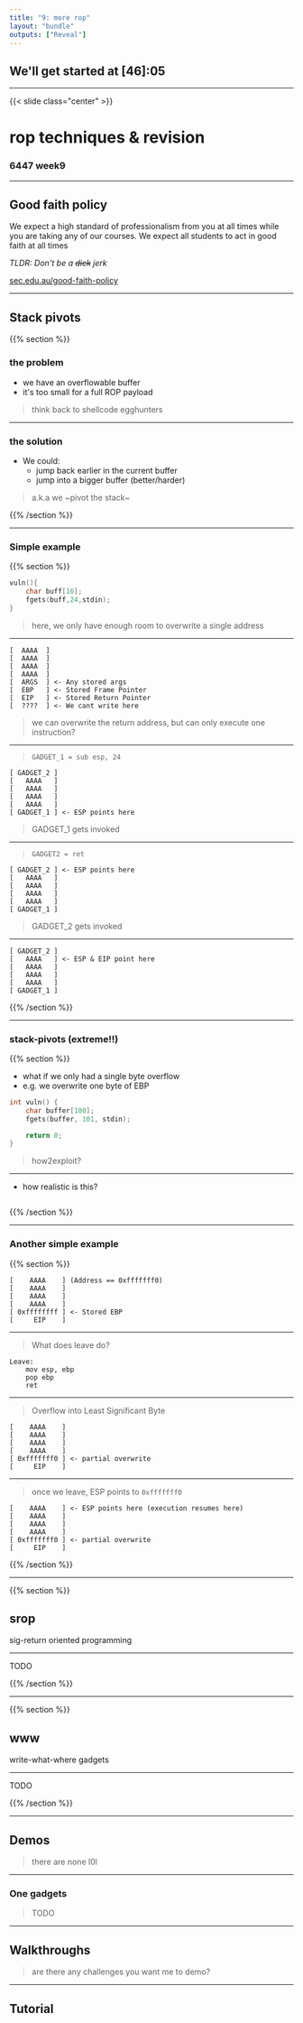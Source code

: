 ```yaml
---
title: "9: more rop"
layout: "bundle"
outputs: ["Reveal"]
---
```


## We'll get started at [46]:05

---

{{< slide class="center" >}}
# rop techniques & revision
### 6447 week9

---

## Good faith policy

We expect a high standard of professionalism from you at all times while you are taking any of our courses. We expect all students to act in good faith at all times

*TLDR: Don't be a ~~dick~~ jerk*

[sec.edu.au/good-faith-policy](https://sec.edu.au/good-faith-policy)

---

## Stack pivots
{{% section %}}

### the problem
* we have an overflowable buffer
* it's too small for a full ROP payload

> think back to shellcode egghunters

---

### the solution
* We could:
    * jump back earlier in the current buffer
    * jump into a bigger buffer (better/harder)

> a.k.a we ~pivot the stack~

{{% /section %}}

---

### Simple example
{{% section %}}

```C
vuln(){
    char buff[16];
    fgets(buff,24,stdin);
}
```

> here, we only have enough room to overwrite a single address

---

```
[  AAAA  ]
[  AAAA  ]
[  AAAA  ]
[  AAAA  ]
[  ARGS  ] <- Any stored args
[  EBP   ] <- Stored Frame Pointer
[  EIP   ] <- Stored Return Pointer
[  ????  ] <- We cant write here
```

> we can overwrite the return address, but can only execute one instruction?

---

> `GADGET_1 = sub esp, 24`
```
[ GADGET_2 ] 
[   AAAA   ]
[   AAAA   ]
[   AAAA   ]
[   AAAA   ]
[ GADGET_1 ] <- ESP points here 
```

> GADGET_1 gets invoked

---

> `GADGET2 = ret`
```
[ GADGET_2 ] <- ESP points here
[   AAAA   ]
[   AAAA   ]
[   AAAA   ]
[   AAAA   ]
[ GADGET_1 ]
```

> GADGET_2 gets invoked

---

```
[ GADGET_2 ]
[   AAAA   ] <- ESP & EIP point here
[   AAAA   ]
[   AAAA   ]
[   AAAA   ]
[ GADGET_1 ]
```

{{% /section %}}

---

### stack-pivots (extreme!!)
{{% section %}}

* what if we only had a single byte overflow
* e.g. we overwrite one byte of EBP

```C
int vuln() {
    char buffer[100];
    fgets(buffer, 101, stdin);

    return 0;
}
```

> how2exploit?

---

* how realistic is this?


```C

```

{{% /section %}}

---

### Another simple example
{{% section %}}

> 
```
[    AAAA    ] (Address == 0xfffffff0)
[    AAAA    ]
[    AAAA    ]
[    AAAA    ]
[ 0xffffffff ] <- Stored EBP
[     EIP    ]
```

---

> What does leave do?
```
Leave:
    mov esp, ebp
    pop ebp
    ret
```

---

> Overflow into Least Significant Byte
```
[    AAAA    ] 
[    AAAA    ]
[    AAAA    ]
[    AAAA    ]
[ 0xfffffff0 ] <- partial overwrite
[     EIP    ] 
```

---

> once we leave, ESP points to `0xfffffff0`
```
[    AAAA    ] <- ESP points here (execution resumes here)
[    AAAA    ] 
[    AAAA    ]
[    AAAA    ]
[ 0xfffffff0 ] <- partial overwrite
[     EIP    ] 
```

{{% /section %}}

---

{{% section %}}

## srop
sig-return oriented programming

---

TODO

{{% /section %}}

---

{{% section %}}

## www
write-what-where gadgets

---

TODO

{{% /section %}}

---

## Demos
> there are none l0l

---

### One gadgets
> TODO

---

## Walkthroughs
> are there any challenges you want me to demo?

---

## Tutorial
